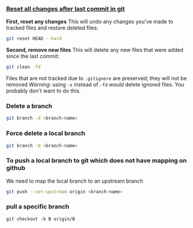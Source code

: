 ### [Reset all changes after last commit in git](https://stackoverflow.com/questions/4630312/reset-all-changes-after-last-commit-in-git)
**First, reset any changes**
This will undo any changes you've made to tracked files and restore deleted files:
```sh
git reset HEAD --hard
```
**Second, remove new files**
This will delete any new files that were added since the last commit:
```sh
git clean -fd
```
Files that are not tracked due to `.gitignore` are preserved; they will not be removed
_Warning_: using `-x` instead of `-fd` _would_ delete ignored files. You probably don't want to do this.
### Delete a branch
```sh
git branch -d <branch-name>
```
### Force delete a local branch
```sh
git branch -D <branch-name>
```
### To push a local branch to git which does not have mapping on github
We need to map the local branch to an upstream branch
```sh
git push --set-upstream origin <branch-name>
```
### pull a specific branch
```
git checkout -b B origin/B
```